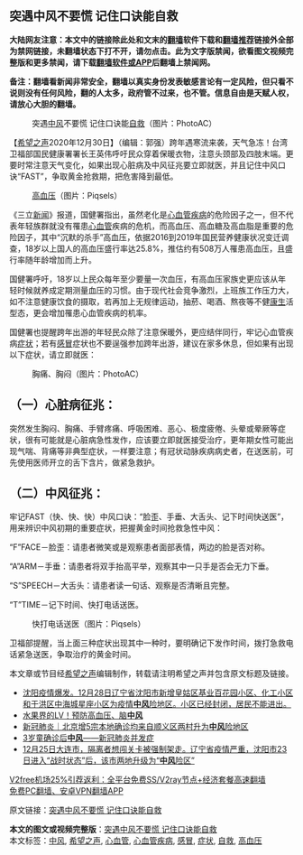  <h2>突遇中风不要慌 记住口诀能自救</h2> <p class="notice"><b>大陆网友注意：本文中的链接除此处和文末的<a href="https://github.com/bannedbook/fanqiang" >翻墙</a>软件下载和<a href="https://github.com/killgcd/justmysocks/blob/master/README.md">翻墙推荐</a>链接外全部为禁网链接，未翻墙状态下打不开，请勿点击。此为文字版禁闻，欲看图文视频完整版和更多禁闻，请下载<a href="https://github.com/bannedbook/fanqiang">翻墙软件或APP</a>后翻墙上禁闻网。</p><p>备注：翻墙看新闻非常安全，翻墙以真实身份发表敏感言论有一定风险，但只看不说则没有任何风险，翻的人太多，政府管不过来，也不管。信息自由是天赋人权，请放心大胆的翻墙。</b></p>  <div class="entry"> <figure> <p><figcaption>突遇<a href="https://www.bannedbook.org/bnews/tag/%E4%B8%AD%E9%A3%8E/" class="st_tag internal_tag" rel="tag" title="标签 中风 下的日志">中风</a>不要慌  记住口诀能<a href="https://www.bannedbook.org/bnews/tag/%E8%87%AA%E6%95%91/" class="st_tag internal_tag" rel="tag" title="标签 自救 下的日志">自救</a>（图片：PhotoAC）</figcaption></figure> <p>【<span class='wp_keywordlink_affiliate'><a href="https://www.soundofhope.org" title="希望之声" target="_blank">希望之声</a></span>2020年12月30日】（编辑：郭强）跨年遇寒流来袭，天气急冻！台湾卫福部国民健康署署长王英伟呼吁民众穿着保暖衣物，注意头颈部及四肢末端。更要时常注意天气变化，如果出现心脏病及中风征兆要立即就医，并且记住中风口诀“FAST”，争取黄金抢救期，把危害降到最低。</p> <figure><figcaption><a href="https://www.bannedbook.org/bnews/tag/%e9%ab%98%e8%a1%80%e5%8e%8b/" class="st_tag internal_tag" rel="tag" title="标签 高血压 下的日志">高血压</a>（图片：Piqsels）</figcaption></figure> <p>《三立<span class='wp_keywordlink_affiliate'><a href="https://www.bannedbook.org/" title="新闻">新闻</a></span>》报道，国健署指出，虽然老化是<a href="https://www.bannedbook.org/bnews/tag/%E5%BF%83%E8%A1%80%E7%AE%A1%E7%96%BE%E7%97%85/" class="st_tag internal_tag" rel="tag" title="标签 心血管疾病 下的日志">心血管疾病</a>的危险因子之一，但不代表年轻族群就没有罹患<a href="https://www.bannedbook.org/bnews/tag/%E5%BF%83%E8%A1%80%E7%AE%A1/" class="st_tag internal_tag" rel="tag" title="标签 心血管 下的日志">心血管</a>疾病的危机，而高血压、高血糖及高血脂是重要的危险因子，其中“沉默的杀手”高血压，依据2016到2019年国民营养健康状况变迁调查，18岁以上国人的高血压盛行率达25.8%，推估约有508万人罹患高血压，且盛行率随年龄增加而上升。</p> <p>国健署呼吁，18岁以上民众每年至少要量一次血压，有高血压家族史更应该从年轻时候就养成定期测量血压的习惯。由于现代社会竞争激烈，上班族工作压力大，如不注意健康饮食的摄取，若再加上无规律运动，抽菸、喝酒、熬夜等不健<span class='wp_keywordlink'><a href="https://www.bannedbook.org/forum2/topic1148.html" title="纪实文学：康生评传" target="_blank">康生</a></span>活型态，更会增加罹患心血管疾病的机率。</p>  <p>国健署也提醒跨年出游的年轻民众除了注意保暖外，更应结伴同行，牢记心血管疾病<a href="https://www.bannedbook.org/bnews/tag/%E7%97%87%E7%8A%B6/" class="st_tag internal_tag" rel="tag" title="标签 症状 下的日志">症状</a>；若有<a href="https://www.bannedbook.org/bnews/tag/%E6%84%9F%E5%86%92/" class="st_tag internal_tag" rel="tag" title="标签 感冒 下的日志">感冒</a>症状也不要逞强参加跨年出游，建议在家多休息，但如果有出现以下症状，请立即就医：</p> <figure><figcaption>胸痛、胸闷（图片：PhotoAC）</figcaption></figure> <h2>（一）心脏病征兆：</h2> <p>突然发生胸闷、胸痛、手臂疼痛、呼吸困难、恶心、极度疲倦、头晕或晕厥等症状，很有可能就是心脏病急性发作，应该要立即就医接受治疗，更年期女性可能出现气喘、背痛等非典型症状，一样要注意；有冠状动脉疾病病史者，在送医前，可先使用医师开立的舌下含片，做紧急救护。</p> <h2>（二）中风征兆：</h2> <p>牢记FAST（快、快、快）中风口诀：“脸歪、手垂、大舌头、记下时间快送医”，用来辨识中风初期的重要症状，把握黄金时间抢救急性中风：</p>  <p>“F”FACE－脸歪：请患者微笑或是观察患者面部表情，两边的脸是否对称。</p> <p>“A”ARM－手垂：请患者将双手抬高平举，观察其中一只手是否会无力下垂。</p> <p>“S”SPEECH－大舌头：请患者读一句话、观察是否清晰且完整。</p>  <p>“T”TIME－记下时间、快打电话送医。</p> <figure><figcaption>快打电话送医（图片：Piqsels）</figcaption></figure> <p>卫福部提醒，当上面三种症状出现其中一种时，要明确记下发作时间，拨打急救电话紧急送医，争取治疗的黄金时间。</p> <p>本文章或节目经<a href="https://www.bannedbook.org/bnews/tag/%e5%b8%8c%e6%9c%9b%e4%b9%8b%e5%a3%b0/" class="st_tag internal_tag" rel="tag" title="标签 希望之声 下的日志">希望之声</a>编辑制作，转载请注明希望之声并包含原文标题及链接。</p>  <ul class='op-related-articles' title='相关阅读'> <li><a href='https://www.bannedbook.org/bnews/bannedvideo/20201228/1456455.html' target='_blank'>沈阳疫情爆发。12月28日辽宁省沈阳市新增皇姑区基业百花园小区、化工小区和于洪区中海城星座小区为疫情<b>中风</b>险地区。小区已经封闭，居民不能进出。</a></li> <li><a href='https://www.bannedbook.org/bnews/comments/20201228/1456151.html' target='_blank'>水果界的LV！预防高血压、脑<b>中风</b></a></li> <li><a href='https://www.bannedbook.org/bnews/baitai/20201227/1456070.html' target='_blank'>新冠肺炎｜北京增5宗本地确诊均来自顺义区两村升为<b>中风</b>险地区</a></li> <li><a href='https://www.bannedbook.org/bnews/comments/20201227/1455642.html' target='_blank'>3岁童确诊后<b>中风</b>——新冠肺炎并发症</a></li> <li><a href='https://www.bannedbook.org/bnews/bannedvideo/20201226/1455247.html' target='_blank'>12月25日大连市，隔离者想闯关卡被强制架走。辽宁省疫情严重，沈阳市23日进入“战时状态”后，该市两地升级为“<b>中风</b>险区”</a></li> </ul> <p class="texttj"> <a href="https://github.com/bannedbook/fanqiang/wiki/V2ray%E6%9C%BA%E5%9C%BA" target="_blank">V2free机场25%引荐返利：全平台免费SS/V2ray节点+经济套餐高速翻墙</a><br/> <a href="https://github.com/bannedbook/fanqiang/wiki/%E7%A6%81%E9%97%BB%E7%BD%91%E5%AE%89%E5%8D%93%E7%BF%BB%E5%A2%99%E6%96%B0%E9%97%BBAPP" target="_blank">免费PC翻墙、安卓VPN翻墙APP</a></p><p>原文链接：<a class="src_link"  href="https://www.soundofhope.org/post/458335" target="_blank">突遇中风不要慌 记住口诀能自救</a></p><a name='sharetosocial'></a>       <div><b>本文的图文或视频完整版</b>：<a href='https://www.bannedbook.org/bnews/comments/20201230/1457865.html'>突遇中风不要慌 记住口诀能自救</a></div>  </div><!--END ENTRY--> <div class="postfooter"> <div>本文标签：<a href="https://www.bannedbook.org/bnews/tag/%E4%B8%AD%E9%A3%8E/" rel="tag">中风</a>, <a href="https://www.bannedbook.org/bnews/tag/%e5%b8%8c%e6%9c%9b%e4%b9%8b%e5%a3%b0/" rel="tag">希望之声</a>, <a href="https://www.bannedbook.org/bnews/tag/%E5%BF%83%E8%A1%80%E7%AE%A1/" rel="tag">心血管</a>, <a href="https://www.bannedbook.org/bnews/tag/%E5%BF%83%E8%A1%80%E7%AE%A1%E7%96%BE%E7%97%85/" rel="tag">心血管疾病</a>, <a href="https://www.bannedbook.org/bnews/tag/%E6%84%9F%E5%86%92/" rel="tag">感冒</a>, <a href="https://www.bannedbook.org/bnews/tag/%E7%97%87%E7%8A%B6/" rel="tag">症状</a>, <a href="https://www.bannedbook.org/bnews/tag/%E8%87%AA%E6%95%91/" rel="tag">自救</a>, <a href="https://www.bannedbook.org/bnews/tag/%e9%ab%98%e8%a1%80%e5%8e%8b/" rel="tag">高血压</a></div>  </div><!--END POSTFOOTER--> 